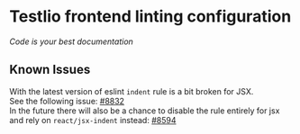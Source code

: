 # Testlio frontend linting configuration

*Code is your best documentation*

## Known Issues
With the latest version of eslint `indent` rule is a bit broken for JSX.  
See the following issue: [#8832](https://github.com/eslint/eslint/issues/8832)  
In the future there will also be a chance to disable the rule entirely for jsx and rely on `react/jsx-indent` instead: [#8594](https://github.com/eslint/eslint/issues/8594)

